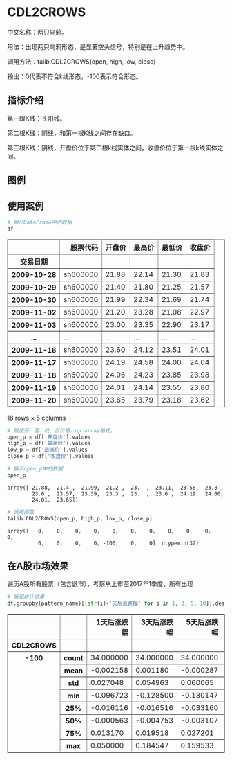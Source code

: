 
# CDL2CROWS
中文名称：两只乌鸦。

用法：出现两只乌鸦形态，是显著空头信号，特别是在上升趋势中。

调用方法：talib.CDL2CROWS(open, high, low, close)

输出：0代表不符合k线形态，-100表示符合形态。

## 指标介绍
第一跟K线：长阳线。

第二根K线：阴线，和第一根K线之间存在缺口。

第三根K线：阴线，开盘价位于第二根k线实体之间，收盘价位于第一根k线实体之间。

## 图例



## 使用案例


```python
# 展示DataFrame中的数据
df
```




<div>
<table border="1" class="dataframe">
  <thead>
    <tr style="text-align: right;">
      <th></th>
      <th>股票代码</th>
      <th>开盘价</th>
      <th>最高价</th>
      <th>最低价</th>
      <th>收盘价</th>
    </tr>
    <tr>
      <th>交易日期</th>
      <th></th>
      <th></th>
      <th></th>
      <th></th>
      <th></th>
    </tr>
  </thead>
  <tbody>
    <tr>
      <th>2009-10-28</th>
      <td>sh600000</td>
      <td>21.88</td>
      <td>22.14</td>
      <td>21.30</td>
      <td>21.83</td>
    </tr>
    <tr>
      <th>2009-10-29</th>
      <td>sh600000</td>
      <td>21.40</td>
      <td>21.80</td>
      <td>21.25</td>
      <td>21.57</td>
    </tr>
    <tr>
      <th>2009-10-30</th>
      <td>sh600000</td>
      <td>21.99</td>
      <td>22.34</td>
      <td>21.69</td>
      <td>21.74</td>
    </tr>
    <tr>
      <th>2009-11-02</th>
      <td>sh600000</td>
      <td>21.20</td>
      <td>23.28</td>
      <td>21.08</td>
      <td>22.97</td>
    </tr>
    <tr>
      <th>2009-11-03</th>
      <td>sh600000</td>
      <td>23.00</td>
      <td>23.35</td>
      <td>22.90</td>
      <td>23.17</td>
    </tr>
    <tr>
      <th>...</th>
      <td>...</td>
      <td>...</td>
      <td>...</td>
      <td>...</td>
      <td>...</td>
    </tr>
    <tr>
      <th>2009-11-16</th>
      <td>sh600000</td>
      <td>23.60</td>
      <td>24.12</td>
      <td>23.51</td>
      <td>24.01</td>
    </tr>
    <tr>
      <th>2009-11-17</th>
      <td>sh600000</td>
      <td>24.19</td>
      <td>24.58</td>
      <td>24.00</td>
      <td>24.04</td>
    </tr>
    <tr>
      <th>2009-11-18</th>
      <td>sh600000</td>
      <td>24.06</td>
      <td>24.23</td>
      <td>23.85</td>
      <td>23.98</td>
    </tr>
    <tr>
      <th>2009-11-19</th>
      <td>sh600000</td>
      <td>24.01</td>
      <td>24.14</td>
      <td>23.55</td>
      <td>23.80</td>
    </tr>
    <tr>
      <th>2009-11-20</th>
      <td>sh600000</td>
      <td>23.65</td>
      <td>23.79</td>
      <td>23.18</td>
      <td>23.62</td>
    </tr>
  </tbody>
</table>
<p>18 rows × 5 columns</p>
</div>




```python
# 赋值开、高、收、低价格，np.array格式。
open_p = df['开盘价'].values
high_p = df['最高价'].values
low_p = df['最低价'].values
close_p = df['收盘价'].values
```


```python
# 展示open_p中的数据
open_p
```




    array([ 21.88,  21.4 ,  21.99,  21.2 ,  23.  ,  23.11,  23.58,  23.8 ,
            23.6 ,  23.57,  23.39,  23.3 ,  23.  ,  23.6 ,  24.19,  24.06,
            24.01,  23.65])




```python
# 调用函数
talib.CDL2CROWS(open_p, high_p, low_p, close_p)
```




    array([   0,    0,    0,    0,    0,    0,    0,    0,    0,    0,    0,
              0,    0,    0,    0, -100,    0,    0], dtype=int32)



## 在A股市场效果
遍历A股所有股票（包含退市），考察从上市至2017年1季度，所有出现


```python
# 展现统计结果
df.groupby(pattern_name)[[str(i)+'天后涨跌幅' for i in 1, 3, 5, 10]].describe()
```




<div>
<table border="1" class="dataframe">
  <thead>
    <tr style="text-align: right;">
      <th></th>
      <th></th>
      <th>1天后涨跌幅</th>
      <th>3天后涨跌幅</th>
      <th>5天后涨跌幅</th>
      <th>10天后涨跌幅</th>
    </tr>
    <tr>
      <th>CDL2CROWS</th>
      <th></th>
      <th></th>
      <th></th>
      <th></th>
      <th></th>
    </tr>
  </thead>
  <tbody>
    <tr>
      <th rowspan="8" valign="top">-100</th>
      <th>count</th>
      <td>34.000000</td>
      <td>34.000000</td>
      <td>34.000000</td>
      <td>34.000000</td>
    </tr>
    <tr>
      <th>mean</th>
      <td>-0.002158</td>
      <td>0.001180</td>
      <td>-0.000287</td>
      <td>-0.009711</td>
    </tr>
    <tr>
      <th>std</th>
      <td>0.027048</td>
      <td>0.054963</td>
      <td>0.060065</td>
      <td>0.074107</td>
    </tr>
    <tr>
      <th>min</th>
      <td>-0.096723</td>
      <td>-0.128500</td>
      <td>-0.130147</td>
      <td>-0.171334</td>
    </tr>
    <tr>
      <th>25%</th>
      <td>-0.016116</td>
      <td>-0.016516</td>
      <td>-0.033160</td>
      <td>-0.045401</td>
    </tr>
    <tr>
      <th>50%</th>
      <td>-0.000563</td>
      <td>-0.004753</td>
      <td>-0.003107</td>
      <td>0.002785</td>
    </tr>
    <tr>
      <th>75%</th>
      <td>0.013170</td>
      <td>0.019518</td>
      <td>0.027201</td>
      <td>0.029367</td>
    </tr>
    <tr>
      <th>max</th>
      <td>0.050000</td>
      <td>0.184547</td>
      <td>0.159533</td>
      <td>0.139522</td>
    </tr>
  </tbody>
</table>
</div>




```python

```
